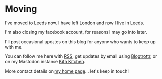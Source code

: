 # Moving

I've moved to Leeds now. I have left London and now I live in Leeds.

I'm also closing my facebook account, for reasons I may go into later.

I'll post occasional updates on this blog for anyone who wants to keep up with me.

You can follow me here with [RSS](http://blog.mrkiddle.co.uk/feed.xml), get updates by email using [Blogtrottr](https://blogtrottr.com/), or on my Mastodon instance [Kith Kitchen](https://kith.kitchen/@paul).

More contact details on [my home page](http://mrkiddle.co.uk)... let's keep in touch!
